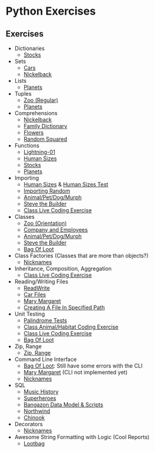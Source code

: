 # Python Exercises

## Exercises

* Dictionaries 
  * [Stocks](./Regular/stocks.py)
* Sets
  * [Cars](./Regular/cars.py)
  * [Nickelback](./Regular/nickelback.py)
* Lists
  * [Planets](./Regular/planets.py)
* Tuples
  * [Zoo (Regular)]('./Regular/zoo.py)
  * [Planets](./Regular/planets.py)
* Comprehensions
  * [Nickelback](./Regular/nickelback.py)
  * [Family Dictionary](./Regular/family_dict.py)
  * [Flowers](./Orientation/flowers.py)
  * [Random Squared](./Regular/random_squared.py)
* Functions
  * [Lightning-01](./Lightning/lightning-01.py)
  * [Human Sizes](./Orientation/humansizes.py)
  * [Stocks](./Regular/stocks.py)
  * [Planets](./Regular/planets.py)
* Importing
  * [Human Sizes](./Orientation/humansizes.py) & [Human Sizes Test](./Orientation/humansizesTest.py)
  * [Importing Random](./Regular/random_squared.py)
  * [Animal/Pet/Dog/Murph](./Lightning/JoeIsAwesome/main.py)
  * [Steve the Builder](./Lightning/SteveBuilding/)
  * [Class Live Coding Exercise](./Regular/testAnimalsLiveCoding/)
* Classes
  * [Zoo (Orientation)](./Orientation/zoo.py)
  * [Company and Employees](./Regular/employees.py)
  * [Animal/Pet/Dog/Murph](./Lightning/JoeIsAwesome/main.py)
  * [Steve the Builder](./Lightning/SteveBuilding/)
  * [Bag Of Loot](./Regular/Lootbag/)
* Class Factories (Classes that are more than objects?)
  * [Nicknames](./Lightning/JoeNicknames/nicknames.py)
* Inheritance, Composition, Aggregation
  * [Class Live Coding Exercise](./Regular/testAnimalsLiveCoding/)
* Reading/Writing Files
  * [ReadWrite](./Lightning/ReadWrite/)
  * [Car Files](./Regular/ReadWriteCars)
  * [Mary Margaret](./Regular/Mary_Margaret)
  * [Creating A File In Specified Path](./Orientation/python_relative_paths.py)
* Unit Testing
  * [Palindrome Tests](./Lightning/JoeTest/)
  * [Class Animal/Habitat Coding Exercise](./Lightning/ClassAnimalTesting1/)
  * [Class Live Coding Exercise](./Regular/testAnimalsLiveCoding/)
  * [Bag Of Loot](./Regular/Lootbag/)
* Zip, Range
  * [Zip, Range](./Lightning/lightning-01.py)
* Command Line Interface
  * [Bag Of Loot](./Regular/Lootbag/): Still have some errors with the CLI
  * [Mary Margaret](./Regular/Mary_Margaret) (CLI not implemented yet)
  * [Nicknames](./Lightning/JoeNicknames/nicknames.py)
* SQL
  * [Music History](./Regular/MusicHistory)
  * [Superheroes](./Lightning/superhero.sql)
  * [Bangazon Data Model & Scripts](./Regular/BangazonData)
  * [Northwind](./Regular/SQLNorthWind)
  * [Chinook](./Regular/SQLChinook)
* Decorators
  * [Nicknames](./Lightning/JoeNicknames/nicknames.py)
* Awesome String Formatting with Logic (Cool Reports)
  * [Lootbag](./Regular/Lootbag/lootbag.py)